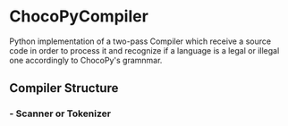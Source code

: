 # ChocoPyCompiler
Python implementation of a two-pass Compiler which receive a source code in order to process it and recognize if a language is a legal or illegal one accordingly to ChocoPy's gramnmar.

## Compiler Structure

### - Scanner or Tokenizer
